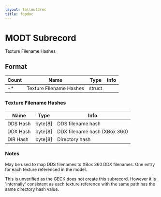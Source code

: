 ```yaml
---
layout: fallout3rec
title: fopdoc
---
```

MODT Subrecord
==============

Texture Filename Hashes

## Format

Count | Name | Type | Info
------|------|------|-----
+* | Texture Filename Hashes | struct |

### Texture Filename Hashes

Name | Type | Info
-----|------|-----
DDS Hash | byte[8] | DDS filename hash
DDX Hash | byte[8] | DDX filename hash (XBox 360)
DIR Hash | byte[8] | Directory hash

### Notes

May be used to map DDS filenames to XBox 360 DDX filenames. One entry for each texture referenced in the model.

This is unverified as the GECK does not create this subrecord. However it is 'internally' consistent as each texture reference with the same path has the same directory hash value.
